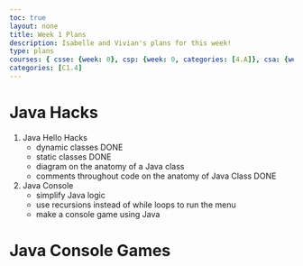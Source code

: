 ```yaml
---
toc: true
layout: none
title: Week 1 Plans
description: Isabelle and Vivian's plans for this week!
type: plans
courses: { csse: {week: 0}, csp: {week: 0, categories: [4.A]}, csa: {week: 1} }
categories: [C1.4]
---
```


# Java Hacks
1. Java Hello Hacks
    - dynamic classes DONE
    - static classes DONE
    - diagram on the anatomy of a Java class
    - comments throughout code on the anatomy of Java Class DONE
2. Java Console
    - simplify Java logic
    - use recursions instead of while loops to run the menu
    - make a console game using Java

# Java Console Games
